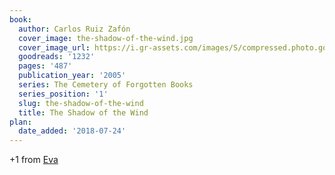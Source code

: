 ```yaml
---
book:
  author: Carlos Ruiz Zafón
  cover_image: the-shadow-of-the-wind.jpg
  cover_image_url: https://i.gr-assets.com/images/S/compressed.photo.goodreads.com/books/1587514298l/1232._SX98_.jpg
  goodreads: '1232'
  pages: '487'
  publication_year: '2005'
  series: The Cemetery of Forgotten Books
  series_position: '1'
  slug: the-shadow-of-the-wind
  title: The Shadow of the Wind
plan:
  date_added: '2018-07-24'
---
```


+1 from [Eva](https://literatur.social/@Columbia/104231503798477025)
